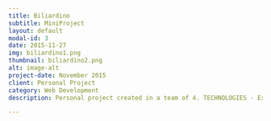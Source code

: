 ```yaml
---
title: Biliardino
subtitle: MiniProject
layout: default
modal-id: 3
date: 2015-11-27
img: biliardino1.png
thumbnail: biliardino2.png
alt: image-alt
project-date: November 2015
client: Personal Project
category: Web Development
description: Personal project created in a team of 4. TECHNOLOGIES - Express(NodeJS) API, JQuery, AJAX, HTML, CSS. https://github.com/eisacke/biliardino

---
```

